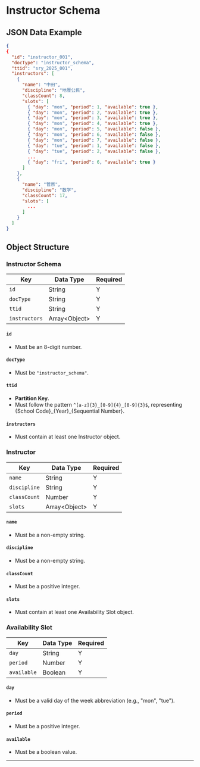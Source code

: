 # Instructor Schema

## JSON Data Example

```json
{
{
  "id": "instructor_001",
  "docType": "instructor_schema",
  "ttid": "sry_2025_001",
  "instructors": [
    {
      "name": "中田",
      "discipline": "地歴公民",
      "classCount": 8,
      "slots": [
        { "day": "mon", "period": 1, "available": true },
        { "day": "mon", "period": 2, "available": true },
        { "day": "mon", "period": 3, "available": true },
        { "day": "mon", "period": 4, "available": true },
        { "day": "mon", "period": 5, "available": false },
        { "day": "mon", "period": 6, "available": false },
        { "day": "mon", "period": 7, "available": false },
        { "day": "tue", "period": 1, "available": false },
        { "day": "tue", "period": 2, "available": false },
        ...
        { "day": "fri", "period": 6, "available": true }
      ]
    },
    {
      "name": "菅原",
      "discipline": "数学",
      "classCount": 17,
      "slots": [
        ...
      ]
    }
  ]
}
```

## Object Structure

### Instructor Schema

| Key           | Data Type      | Required |
| ------------- | -------------- | -------- |
| `id`          | String         | Y        |
| `docType`     | String         | Y        |
| `ttid`        | String         | Y        |
| `instructors` | Array<Object\> | Y        |

#### `id`
- Must be an 8-digit number.

#### `docType`
- Must be `"instructor_schema"`.

#### `ttid`
- **Partition Key.**
- Must follow the pattern `^[a-z]{3}_[0-9]{4}_[0-9]{3}$`, representing {School Code}\_{Year}\_{Sequential Number}.

#### `instructors`
- Must contain at least one Instructor object.

### Instructor

| Key          | Data Type      | Required |
| ------------ | -------------- | -------- |
| `name`       | String         | Y        |
| `discipline` | String         | Y        |
| `classCount` | Number         | Y        |
| `slots`      | Array<Object\> | Y        |

#### `name`
- Must be a non-empty string.

#### `discipline`
- Must be a non-empty string.

#### `classCount`
- Must be a positive integer.

#### `slots`
- Must contain at least one Availability Slot object.

### Availability Slot

| Key         | Data Type | Required |
| ----------- | --------- | -------- |
| `day`       | String    | Y        |
| `period`    | Number    | Y        |
| `available` | Boolean   | Y        |

#### `day`
- Must be a valid day of the week abbreviation (e.g., "mon", "tue").

#### `period`
- Must be a positive integer.

#### `available`
- Must be a boolean value.

---
